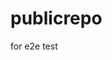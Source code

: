 # publicrepo
for e2e test





























































































































































































































































































































































































































































































































































































































































































































































































































































































































































































































































































































































































































































































































































































































































































































































































































































































































































































































































































































































































































































































































